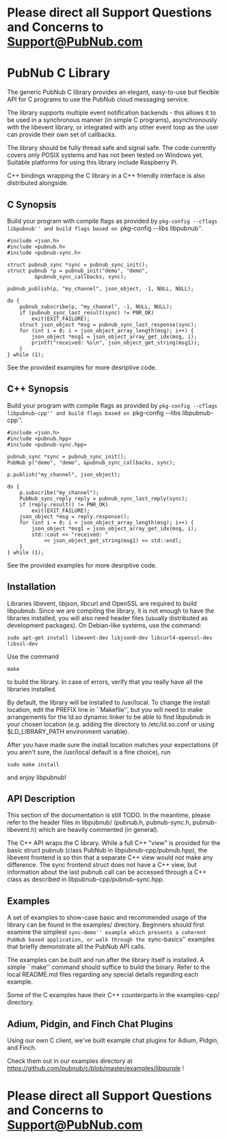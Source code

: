 # Please direct all Support Questions and Concerns to Support@PubNub.com

PubNub C Library
================

The generic PubNub C library provides an elegant, easy-to-use but
flexible API for C programs to use the PubNub cloud messaging service.

The library supports multiple event notification backends - this
allows it to be used in a synchronous manner (in simple C programs),
asynchronously with the libevent library, or integrated with any other
event loop as the user can provide their own set of callbacks.

The library should be fully thread safe and signal safe. The code currently
covers only POSIX systems and has not been tested on Windows yet.
Suitable platforms for using this library include Raspberry Pi.

C++ bindings wrapping the C library in a C++ friendly interface is also
distributed alongside.

C Synopsis
----------

Build your program with compile flags as provided by
``pkg-config --cflags libpubnub'' and build flags based on
``pkg-config --libs libpubnub''.

	#include <json.h>
	#include <pubnub.h>
	#include <pubnub-sync.h>

	struct pubnub_sync *sync = pubnub_sync_init();
	struct pubnub *p = pubnub_init("demo", "demo",
			 &pubnub_sync_callbacks, sync);

	pubnub_publish(p, "my_channel", json_object, -1, NULL, NULL);

	do {
		pubnub_subscribe(p, "my_channel", -1, NULL, NULL);
		if (pubnub_sync_last_result(sync) != PNR_OK)
			exit(EXIT_FAILURE);
		struct json_object *msg = pubnub_sync_last_response(sync);
		for (int i = 0; i < json_object_array_length(msg); i++) {
			json_object *msg1 = json_object_array_get_idx(msg, i);
			printf("received: %s\n", json_object_get_string(msg1));
		}
	} while (1);

See the provided examples for more desriptive code.

C++ Synopsis
------------

Build your program with compile flags as provided by
``pkg-config --cflags libpubnub-cpp'' and build flags based on
``pkg-config --libs libpubnub-cpp''.

	#include <json.h>
	#include <pubnub.hpp>
	#include <pubnub-sync.hpp>

	pubnub_sync *sync = pubnub_sync_init();
	PubNub p("demo", "demo", &pubnub_sync_callbacks, sync);

	p.publish("my_channel", json_object);

	do {
		p.subscribe("my_channel");
		PubNub_sync_reply reply = pubnub_sync_last_reply(sync);
		if (reply.result() != PNR_OK)
			exit(EXIT_FAILURE);
		json_object *msg = reply.response();
		for (int i = 0; i < json_object_array_length(msg); i++) {
			json_object *msg1 = json_object_array_get_idx(msg, i);
			std::cout << "received: "
				<< json_object_get_string(msg1) << std::endl;
		}
	} while (1);

See the provided examples for more desriptive code.

Installation
------------

Libraries libevent, libjson, libcurl and OpenSSL are required to build
libpubnub. Since we are compiling the library, it is not enough to have
the libraries installed, you will also need header files (usually distributed
as development packages). On Debian-like systems, use the command:

	sudo apt-get install libevent-dev libjson0-dev libcurl4-openssl-dev libssl-dev

Use the command

	make

to build the library. In case of errors, verify that you really have
all the libraries installed.

By default, the library will be installed to /usr/local. To change
the install location, edit the PREFIX line in ``Makefile'', but you will
need to make arrangements for the ld.so dynamic linker to be able to
find libpubnub in your chosen location (e.g. adding the directory to
/etc/ld.so.conf or using $LD_LIBRARY_PATH environment variable).

After you have made sure the install location matches your expectations
(if you aren't sure, the /usr/local default is a fine choice), run

	sudo make install

and enjoy libpubnub!

API Description
---------------

This section of the documentation is still TODO. In the meantime, please refer
to the header files in libpubnub/ (pubnub.h, pubnub-sync.h, pubnub-libevent.h)
which are heavily commented (in general).

The C++ API wraps the C library. While a full C++ "view" is provided for the
basic struct pubnub (class PubNub in libpubnub-cpp/pubnub.hpp), the libevent
frontend is so thin that a separate C++ view would not make any difference.
The sync frontend struct does not have a C++ view, but information about
the last pubnub call can be accessed through a C++ class as described in
libpubnub-cpp/pubnub-sync.hpp.

Examples
--------

A set of examples to show-case basic and recommended usage of the library
can be found in the examples/ directory. Beginners should first examine
the simplest ``sync-demo'' example which presents a coherent PubNub based
application, or walk through the ``sync-basics'' examples that briefly
demonstrate all the PubNub API calls.

The examples can be built and run after the library itself is installed.
A simple ``make'' command should suffice to build the binary. Refer to the
local README.md files regarding any special details regarding each example.

Some of the C examples have their C++ counterparts in the examples-cpp/
directory.

## Adium, Pidgin, and Finch Chat Plugins
Using our own C client, we've built example chat plugins for Adium, Pidgin, and Finch.

Check them out in our examples directory at https://github.com/pubnub/c/blob/master/examples/libpurple !

# Please direct all Support Questions and Concerns to Support@PubNub.com
